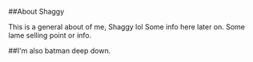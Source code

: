 ##About Shaggy

This is a general about of me, Shaggy lol
Some info here later on. Some lame selling point or info.

##I'm also batman deep down.